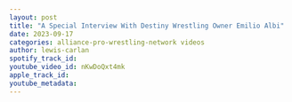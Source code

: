 ```yaml
---
layout: post
title: "A Special Interview With Destiny Wrestling Owner Emilio Albi"
date: 2023-09-17
categories: alliance-pro-wrestling-network videos
author: lewis-carlan
spotify_track_id: 
youtube_video_id: nKwDoQxt4mk
apple_track_id: 
youtube_metadata: 
---
```

